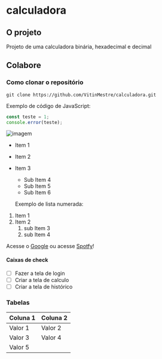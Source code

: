 # calculadora

## O projeto
Projeto de uma calculadora binária, hexadecimal e decimal

## Colabore

### Como clonar o repositório

```
git clone https://github.com/VitinMestre/calculadora.git
```
Exemplo de código de JavaScript:
```js
const teste = 1;
console.error(teste);
```

![imagem](https://github.githubassets.com/images/modules/logos_page/GitHub-Mark.png)

- Item 1
- Item 2
- Item 3
    - Sub Item 4
    - Sub Item 5
    - Sub Item 6

    Exemplo de lista numerada:
1. Item 1
2. Item 2
    1. sub Item 3
    2. sub Item 4

Acesse o [Google](https://google.com)
ou acesse [Spotfy](https://spotfy.com)!


#### Caixas de check

- [ ] Fazer a tela de login
- [ ] Criar a tela de calculo
- [ ] Criar a tela de histórico

### Tabelas

| Coluna 1 | Coluna 2 |
| -------- | -------- |
| Valor 1  | Valor 2  |
| Valor 3  | Valor 4  |
| Valor 5